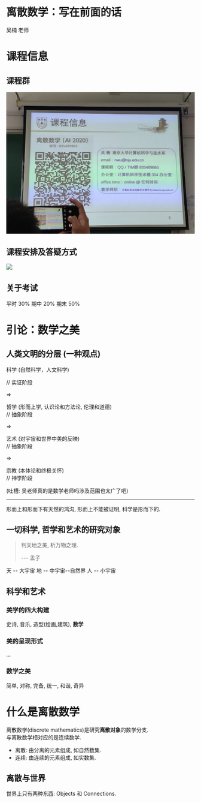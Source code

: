 # 离散数学：写在前面的话

吴楠 老师

# 课程信息

## 课程群

![](2020-09-24-10-22-56.png)

## 课程安排及答疑方式

![](2020-09-24-10-22-38.png)

## 关于考试

平时 30%
期中 20%
期末 50%

# 引论：数学之美

## 人类文明的分层 (一种观点)

科学 (自然科学，人文科学)

// 实证阶段

=>

哲学 (形而上学, 认识论和方法论, 伦理和道德)  
// 抽象阶段

=>

艺术 (对宇宙和世界中美的反映)  
// 抽象阶段

=>

宗教 (本体论和终极关怀)  
// 神学阶段

(吐槽: 吴老师真的是数学老师吗涉及范围也太广了吧)

---

形而上和形而下有天然的鸿沟, 形而上不能被证明, 科学是形而下的.

## 一切科学, 哲学和艺术的研究对象

> 判天地之美, 析万物之理.
> 
> --- 孟子

天 -- 大宇宙
地 -- 中宇宙--自然界
人 -- 小宇宙

## 科学和艺术

### 美学的四大构建

史诗, 音乐, 造型(绘画,建筑), **数学**

### 美的呈现形式

...

### 数学之美

简单, 对称, 完备, 统一, 和谐, 奇异

# 什么是离散数学

离散数学(discrete mathematics)是研究**离散对象**的数学分支.  
与离散数学相对应的是连续数学.

* 离散: 由分离的元素组成, 如自然数集.
* 连续: 由连续的元素组成, 如实数集.

## 离散与世界

世界上只有两种东西: Objects 和 Connections.

